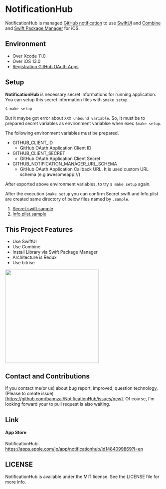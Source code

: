 # NotificationHub
NotificationHub is managed [GitHub notification](https://github.com/notifications) to use [SwiftUI](https://developer.apple.com/documentation/swiftui) and [Combine](https://developer.apple.com/documentation/combine) and [Swift Package Manager](https://github.com/apple/swift-package-manager) for iOS.  

## Environment
- Over Xcode 11.0
- Over iOS 13.0
- [Registration GitHub OAuth Apps](https://github.com/settings/developers)

## Setup
**NotificationHub** is necessary secret informations for running application.
You can setup this secret information files with `$make setup`.

```
$ make setup
```

But it maybe got error about `XXX unbound variable`.
So, It must be to prepared secret variables as environment variablse when exec `$make setup`.

The following environment variables must be prepared.

- GITHUB_CLIENT_ID 
  * GitHub OAuth Application Client ID
- GITHUB_CLIENT_SECRET
  * GitHub OAuth Application Client Secret
- GITHUB_NOTIFICATION_MANAGER_URL_SCHEMA
  * GitHub OAuth Application Callback URL. It is used custom URL schema (e.g awesomeapp://)

After exported above environment variables, to try `$ make setup` again.


After the execution `$make setup` you can confirm Secret.swift and Info.plist are created same directory of below files named by `.sample`.
1. [Secret.swift.sample](https://github.com/bannzai/NotificationHub/blob/master/NotificationHub/Frameworks/NotificationHubCore/Secret/Secret.swift.sample)
1. [Info.plist.sample](https://github.com/bannzai/NotificationHub/blob/master/NotificationHub/Info.plist.sample)

## This Project Features
- Use SwiftUI
- Use Combine
- Install Library via Swift Package Manager 
- Architecture is Redux
- Use bitrise

<img width=300px src="https://user-images.githubusercontent.com/10897361/67378947-04d4e600-f5c3-11e9-9cbd-e4f178ab94b8.jpg" />

## Contact and Contributions
If you contact me(or us) about bug report, improved, question technology, (Please to create issue)[https://github.com/bannzai/NotificationHub/issues/new].
Of course, I'm looking forward your to pull request is also waiting.

## Link
#### App Store
NotificationHub: https://apps.apple.com/jp/app/notificationhub/id1484099869?l=en

## LICENSE
NotificationHub is available under the MIT license. See the LICENSE file for more info.


